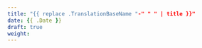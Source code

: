 ```yaml
---
title: "{{ replace .TranslationBaseName "-" " " | title }}"
date: {{ .Date }}
draft: true
weight:
---
```

